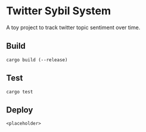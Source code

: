 # Twitter Sybil System

A toy project to track twitter topic sentiment over time.

## Build

```shell
cargo build (--release)
```

## Test

```shell
cargo test
```

## Deploy

```shell
<placeholder>
```

